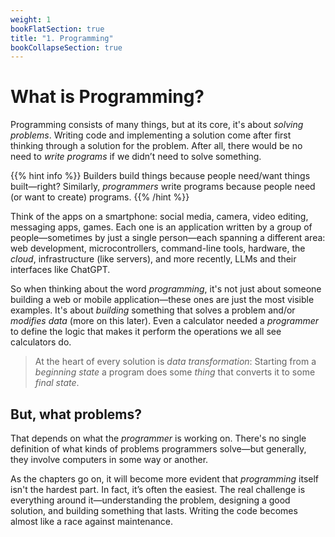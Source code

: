 ```yaml
---
weight: 1
bookFlatSection: true
title: "1. Programming"
bookCollapseSection: true
---
```


# What is Programming?

Programming consists of many things, but at its core, it's about *solving problems*. Writing code and implementing a solution come after first thinking through a solution for the problem. After all, there would be no need to *write programs* if we didn’t need to solve something.


{{% hint info %}}
Builders build things because people need/want things built—right? Similarly, *programmers* write programs because people need (or want to create) programs.
{{% /hint %}}

Think of the apps on a smartphone: social media, camera, video editing, messaging apps, games. Each one is an application written by a group of people—sometimes by just a single person—each spanning a different area: web development, microcontrollers, command-line tools, hardware, the *cloud*, infrastructure (like servers), and more recently, LLMs and their interfaces like ChatGPT.

So when thinking about the word *programming*, it's not just about someone building a web or mobile application—these ones are just the most visible examples. It's about *building* something that solves a problem and/or *modifies data* (more on this later). Even a calculator needed a *programmer* to define the logic that makes it perform the operations we all see calculators do.

> At the heart of every solution is *data transformation*: Starting from a *beginning state* a program does some *thing* that converts it to some *final state*.

## But, what problems?

That depends on what the *programmer* is working on. There's no single definition of what kinds of problems programmers solve—but generally, they involve computers in some way or another.

As the chapters go on, it will become more evident that *programming* itself isn't the hardest part. In fact, it’s often the easiest. The real challenge is everything around it—understanding the problem, designing a good solution, and building something that lasts. Writing the code becomes almost like a race against maintenance.

